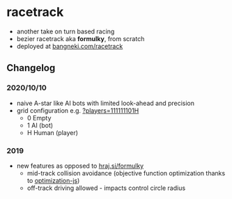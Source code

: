 # racetrack
* another take on turn based racing
* bezier racetrack aka **formulky**, from scratch
* deployed at [bangneki.com/racetrack](https://bangneki.com/racetrack/)

## Changelog

### 2020/10/10
* naive A-star like AI bots with limited look-ahead and precision
* grid configuration e.g. [?players=111111101H](https://bangneki.com/racetrack/?players=111111101H)
  * 0 Empty
  * 1 AI (bot)
  * H Human (player)

### 2019
* new features as opposed to [hraj.si/formulky](https://hraj.si/formulky)
  * mid-track collision avoidance (objective function optimization thanks to [optimization-js](https://github.com/optimization-js/optimization-js#readme))
  * off-track driving allowed - impacts control circle radius
